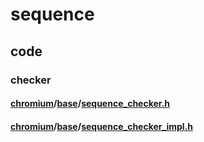 # sequence



## code

### checker



#### [chromium](https://github.com/chromium/chromium)/[base](https://github.com/chromium/chromium/tree/master/base)/**[sequence_checker.h](https://github.com/chromium/chromium/blob/master/base/sequence_checker.h)**



#### [chromium](https://github.com/chromium/chromium)/[base](https://github.com/chromium/chromium/tree/master/base)/**[sequence_checker_impl.h](https://github.com/chromium/chromium/blob/master/base/sequence_checker_impl.h)**

